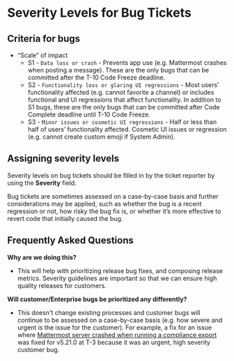 # Severity Levels for Bug Tickets

## Criteria for bugs

* “Scale” of impact
  * S1 - `Data loss or crash` - Prevents app use (e.g. Mattermost crashes when posting a message). These are the only bugs that can be committed after the T-10 Code Freeze deadline.
  * S2 - `Functionality loss or glaring UI regressions` - Most users’ functionality affected (e.g. cannot favorite a channel) or includes functional and UI regressions that affect functionality. In addition to S1 bugs, these are the only bugs that can be committed after Code Complete deadline until T-10 Code Freeze.
  * S3 - `Minor issues or cosmetic UI regressions` - Half or less than half of users’ functionality affected. Cosmetic UI issues or regression (e.g. cannot create custom emoji if System Admin).

## Assigning severity levels

Severity levels on bug tickets should be filled in by the ticket reporter by using the **Severity** field.

Bug tickets are sometimes assessed on a case-by-case basis and further considerations may be applied, such as whether the bug is a recent regression or not, how risky the bug fix is, or whether it’s more effective to revert code that initially caused the bug.

## Frequently Asked Questions

**Why are we doing this?**

* This will help with prioritizing release bug fixes, and composing release metrics. Severity guidelines are important so that we can ensure high quality releases for customers.

**Will customer/Enterprise bugs be prioritized any differently?**

* This doesn't change existing processes and customer bugs will continue to be assessed on a case-by-case basis \(e.g. how severe and urgent is the issue for the customer\). For example, a fix for an issue where [Mattermost server crashed when running a compliance export](https://mattermost.atlassian.net/browse/MM-23157) was fixed for v5.21.0 at T-3 because it was an urgent, high severity customer bug.

